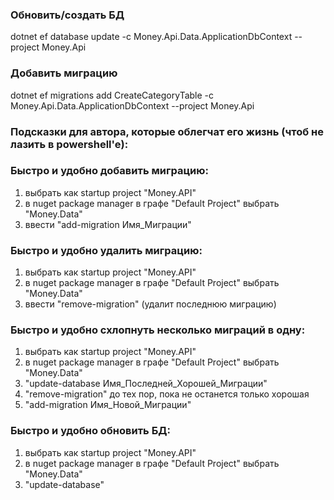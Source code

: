 ﻿### Обновить/создать БД

dotnet ef database update -c Money.Api.Data.ApplicationDbContext --project Money.Api

### Добавить миграцию

dotnet ef migrations add CreateCategoryTable -c Money.Api.Data.ApplicationDbContext --project Money.Api

### Подсказки для автора, которые облегчат его жизнь (чтоб не лазить в powershell'e):

### Быстро и удобно добавить миграцию:

1) выбрать как startup project "Money.API"
2) в nuget package manager в графе "Default Project" выбрать "Money.Data"
3) ввести "add-migration Имя_Миграции"

### Быстро и удобно удалить миграцию:

1) выбрать как startup project "Money.API"
2) в nuget package manager в графе "Default Project" выбрать "Money.Data"
3) ввести "remove-migration" (удалит последнюю миграцию)

### Быстро и удобно схлопнуть несколько миграций в одну:

1) выбрать как startup project "Money.API"
2) в nuget package manager в графе "Default Project" выбрать "Money.Data"
3) "update-database Имя_Последней_Хорошей_Миграции"
4) "remove-migration" до тех пор, пока не останется только хорошая
5) "add-migration Имя_Новой_Миграции"

### Быстро и удобно обновить БД:

1) выбрать как startup project "Money.API"
2) в nuget package manager в графе "Default Project" выбрать "Money.Data"
3) "update-database"
